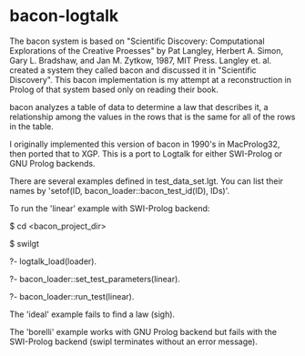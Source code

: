 # bacon-logtalk
The bacon system is based on "Scientific Discovery: Computational Explorations of the Creative Proesses"
by Pat Langley, Herbert A. Simon, Gary L. Bradshaw, and Jan M. Zytkow, 1987, MIT Press. 
Langley et. al. created a system they called bacon and discussed it in "Scientific Discovery".
This bacon implementation is my attempt at a reconstruction in Prolog of that system based only on reading their book.

bacon analyzes a table of data to determine a law that describes it, a relationship among the values in the rows 
that is the same for all of the rows in the table.

I originally implemented this version of bacon in 1990's in MacProlog32, then ported that to XGP. 
This is a port to Logtalk for either SWI-Prolog or GNU Prolog backends.

There are several examples defined in test_data_set.lgt. You can list their names by 'setof(ID, bacon_loader::bacon_test_id(ID), IDs)'.

To run the 'linear' example with SWI-Prolog backend:

$ cd <bacon_project_dir>

$ swilgt

?- logtalk_load(loader).

?- bacon_loader::set_test_parameters(linear).

?- bacon_loader::run_test(linear).


The 'ideal' example fails to find a law (sigh).

The 'borelli' example works with GNU Prolog backend but fails with the SWI-Prolog 
backend (swipl terminates without an error message).
